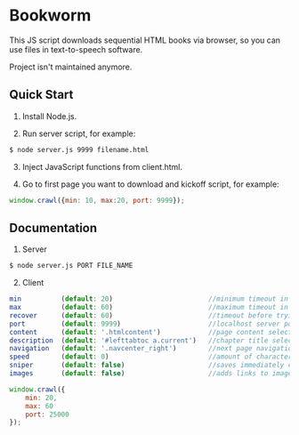 # Bookworm

This JS script downloads sequential HTML books via browser, so you can use files in text-to-speech software.

Project isn't maintained anymore.


## Quick Start

1) Install Node.js.

2) Run server script, for example:

```sh
$ node server.js 9999 filename.html
```

3) Inject JavaScript functions from client.html.


4) Go to first page you want to download and kickoff script, for example:

```js
window.crawl({min: 10, max:20, port: 9999});
```

## Documentation

1) Server

```sh
$ node server.js PORT FILE_NAME
```

2) Client

```js
min          (default: 20)                        //minimum timeout in seconds before navigating to next page
max          (default: 60)                        //maximum timeout in seconds before navigating to next page
recover      (default: 60)                        //timeout before trying to navigate again (in case of network error)
port         (default: 9999)                      //localhost server port
content      (default: '.htmlcontent')            //page content selector
description  (default: '#lefttabtoc a.current')   //chapter title selector
navigation   (default: '.navcenter_right')        //next page navigation selector
speed        (default: 0)                         //amount of characters "read" per minute to simulate human behaviour
sniper       (default: false)                     //saves immediately current page
images       (default: false)                     //adds links to images to payload if set to true
```

```js
window.crawl({
    min: 20,
    max: 60
    port: 25000
});
```
